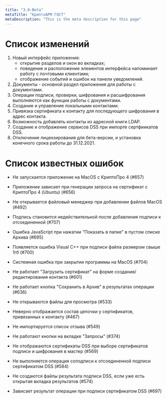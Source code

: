 ```yaml
---
title: "3.0-Beta"
metaTitle: "КриптоАРМ ГОСТ"
metaDescription: "This is the meta description for this page"
---
```



# Список изменений

1. Новый интерфейс приложения:
   - открытие разделов и окон во вкладках;
   - поведение и расположение элементов интерфейса напоминает работу с почтовыми клиентами;
   - отображение событий и ошибок на панели уведомлений.
2. Документы - основной раздел приложения для работы с документами. 
3. Операции подписи, проверки, шифрования и расшифрования выполняются как функции работы с документами.
4. Создание и управление локальными контактами.
5. Привязка сертификата к контакту для последующего шифрования в адрес контакта.
6. Возможность добавлять контакты из адресной книги LDAP.
7. Создание и отображение сервисов DSS при импорте сертфиикатов DSS.
8. Отключение лицензирования для бета-версии, и установка конечного срока работы до 31.12.2021.


# Список известных ошибок


- Не запускается приложение на MacOS с КриптоПро 4 (#657)

- Приложение зависает при генерации запроса на сертификат с КриптоПро 4 (Ubuntu) (#656)

- Не открывается файловый менеджер при добавлении файлов MacOS (#492)

- Подпись становится недействительной после добавления подписи к отсоединенной (#707)

- Ошибка JavaScript при нажатии "Показать в папке" в пустом списке Архива (#695)

- Появляется ошибка Visual C++ при подписи файла размером свыше 1гб (#700)

- Системная ошибка при закрытии программы на MacOS (#704)

- Не работает "Загрузить сертификат" на форме создания/редактирования контакта (#601)

- Не работает кнопка "Сохранить в Архив" в результатах операции (#636)

- Не открываются файлы для просмотра (#533)

- Неверно отображается состав цепочки у сертификатов, привязанных к контакту (#467)

- Не импортируется список отзыва (#549)

- Не работают кнопки на вкладке "Запросы" (#374)

- Не отображаются сертификаты DSS при выборе сертификатов подписи и шифрования в мастер (#569)

- Не выполняется операция соподписи к отсоединенной подписи сертификатом DSS (#584)

- Не создаются файлы результата подписи DSS, если уже есть открытая вкладка результатов (#574)

- Зависает результат операции при подписи сертификатом DSS (#697)